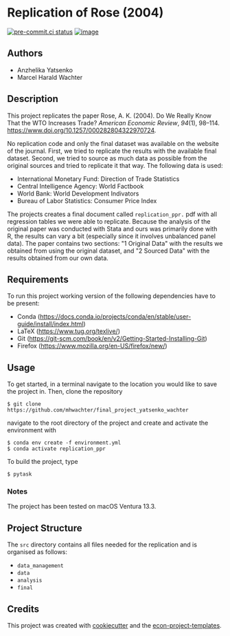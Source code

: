 # Replication of Rose (2004)

[![pre-commit.ci status](https://results.pre-commit.ci/badge/github/mhwachter/replication_ppr/main.svg)](https://results.pre-commit.ci/latest/github/mhwachter/replication_ppr/main)
[![image](https://img.shields.io/badge/code%20style-black-000000.svg)](https://github.com/psf/black)

## Authors

- Anzhelika Yatsenko
- Marcel Harald Wachter

## Description

This project replicates the paper Rose, A. K. (2004). Do We Really Know That the WTO
Increases Trade? *American Economic Review*, *94*(1), 98–114.
https://www.doi.org/10.1257/000282804322970724.

No replication code and only the final dataset was available on the website of the
journal. First, we tried to replicate the results with the available final dataset.
Second, we tried to source as much data as possible from the original sources and tried
to replicate it that way. The following data is used:

- International Monetary Fund: Direction of Trade Statistics
- Central Intelligence Agency: World Factbook
- World Bank: World Development Indivators
- Bureau of Labor Statistics: Consumer Price Index

The projects creates a final document called `replication_ppr.` pdf with all regression
tables we were able to replicate. Because the analysis of the original paper was
conducted with Stata and ours was primarily done with R, the results can vary a bit
(especially since it involves unbalanced panel data). The paper contains two sections:
"1 Original Data" with the results we obtained from using the original dataset, and "2
Sourced Data" with the results obtained from our own data.

## Requirements

To run this project working version of the following dependencies have to be present:

- Conda (https://docs.conda.io/projects/conda/en/stable/user-guide/install/index.html)
- LaTeX (https://www.tug.org/texlive/)
- Git (https://git-scm.com/book/en/v2/Getting-Started-Installing-Git)
- Firefox (https://www.mozilla.org/en-US/firefox/new/)

## Usage

To get started, in a terminal navigate to the location you would like to save the
project in. Then, clone the repository

```console
$ git clone https://github.com/mhwachter/final_project_yatsenko_wachter
```

navigate to the root directory of the project and create and activate the environment
with

```console
$ conda env create -f environment.yml
$ conda activate replication_ppr
```

To build the project, type

```console
$ pytask
```

### Notes

The project has been tested on macOS Ventura 13.3.

## Project Structure

The `src` directory contains all files needed for the replication and is organised as
follows:

- `data_management`
- `data`
- `analysis`
- `final`

## Credits

This project was created with [cookiecutter](https://github.com/audreyr/cookiecutter)
and the
[econ-project-templates](https://github.com/OpenSourceEconomics/econ-project-templates).
